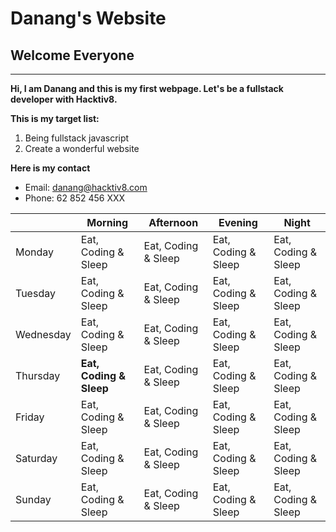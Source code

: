 # Danang's Website
## Welcome Everyone
___
**Hi, I am Danang and this is my first webpage. Let's be a fullstack developer with Hacktiv8.**    

**This is my target list:**
1. Being fullstack javascript  
2. Create a wonderful website  

**Here is my contact**
- Email: danang@hacktiv8.com
- Phone: 62 852 456 XXX  

|   |Morning|Afternoon|Evening|Night|
|---|---|---|---|---|
|Monday|Eat, Coding & Sleep|Eat, Coding & Sleep|Eat, Coding & Sleep|Eat, Coding & Sleep|
|Tuesday|Eat, Coding & Sleep|Eat, Coding & Sleep|Eat, Coding & Sleep|Eat, Coding & Sleep|
|Wednesday|Eat, Coding & Sleep|Eat, Coding & Sleep|Eat, Coding & Sleep|Eat, Coding & Sleep|
|Thursday|**Eat, Coding & Sleep**|Eat, Coding & Sleep|Eat, Coding & Sleep|Eat, Coding & Sleep|
|Friday|Eat, Coding & Sleep|Eat, Coding & Sleep|Eat, Coding & Sleep|Eat, Coding & Sleep|
|Saturday|Eat, Coding & Sleep|Eat, Coding & Sleep|Eat, Coding & Sleep|Eat, Coding & Sleep|
|Sunday|Eat, Coding & Sleep|Eat, Coding & Sleep|Eat, Coding & Sleep|Eat, Coding & Sleep|
